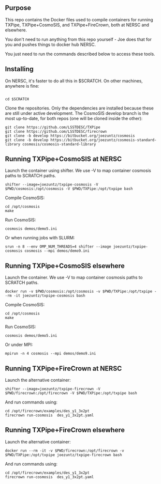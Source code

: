Purpose
-------

This repo contains the Docker files used to compile containers
for running TXPipe, TXPipe+CosmoSIS, and TXPipe+FireCrown, both
at NERSC and elsewhere.

You don't need to run anything from this repo yourself - Joe does
that for you and pushes things to docker hub NERSC.

You just need to run the commands described below to access these tools.

Installing
----------

On NERSC, it's faster to do all this in $SCRATCH.  On other machines,
anywhere is fine:
```

cd $SCRATCH

```


Clone the repositories.  Only the dependencies are installed because
these are still under active development.  The CosmoSIS develop branch
is the most up-to-date, for both repos (one will be cloned inside the other):

```
git clone https://github.com/LSSTDESC/TXPipe
git clone https://github.com/LSSTDESC/firecrown
git clone -b develop https://bitbucket.org/joezuntz/cosmosis
git clone -b develop https://bitbucket.org/joezuntz/cosmosis-standard-library cosmosis/cosmosis-standard-library
```

Running TXPipe+CosmoSIS at NERSC
--------------------------------

Launch the container using shifter.
We use -V to map container cosmosis paths to SCRATCH paths.

```
shifter --image=joezuntz/txpipe-cosmosis -V $PWD/cosmosis:/opt/cosmosis -V $PWD/TXPipe:/opt/txpipe bash
```

Compile CosmoSIS:
```
cd /opt/cosmosis
make
```

Run CosmoSIS:
```
cosmosis demos/demo5.ini
```

Or when running jobs with SLURM:
```
srun -n 8 --env OMP_NUM_THREADS=4 shifter --image joezuntz/txpipe-cosmosis cosmosis --mpi demos/demo9.ini
```

Running TXPipe+CosmoSIS elsewhere
---------------------------------

Launch the container.
We use -V to map container cosmosis paths to SCRATCH paths.

```
docker run -v $PWD/cosmosis:/opt/cosmosis -v $PWD/TXPipe:/opt/txpipe --rm -it joezuntz/txpipe-cosmosis bash
```

Compile CosmoSIS:
```
cd /opt/cosmosis
make
```

Run CosmoSIS:
```
cosmosis demos/demo5.ini
```

Or under MPI:
```
mpirun -n 4 cosmosis --mpi demos/demo9.ini
```

Running TXPipe+FireCrown at NERSC
---------------------------------

Launch the alternative container:

```
shifter --image=joezuntz/txpipe-firecrown -V $PWD/firecrown:/opt/firecrown -V $PWD/TXPipe:/opt/txpipe bash
```

And run commands using:

```
cd /opt/firecrown/examples/des_y1_3x2pt
firecrown run-cosmosis  des_y1_3x2pt.yaml
```


Running TXPipe+FireCrown elsewhere
---------------------------------

Launch the alternative container:

```
docker run --rm -it -v $PWD/firecrown:/opt/firecrown -v $PWD/TXPipe:/opt/txpipe joezuntz/txpipe-firecrown bash
```

And run commands using:

```
cd /opt/firecrown/examples/des_y1_3x2pt
firecrown run-cosmosis  des_y1_3x2pt.yaml
```
